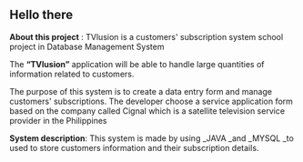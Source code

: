 ## Hello there


**About this project** : TVlusion is a customers' subscription  system school project in Database Management System


The **“TVlusion”** application will be able to handle large quantities of information related 
to customers.

The purpose of this system is to create a data entry form and manage customers' subscriptions. 
The developer choose a service application form based on the company called Cignal which
is a satellite television service provider in the Philippines


**System description**:
This system is made by using _JAVA _and _MYSQL _to  used to store customers 
information and their subscription details.

